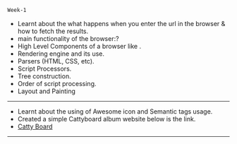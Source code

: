 ```bash
Week-1 
```
- Learnt about the 
what happens when you enter the url in the browser & how to fetch the results.
- main functionality of the browser:?
- High Level Components of a browser like .
- Rendering engine and its use.
- Parsers (HTML, CSS, etc).
- Script Processors.
- Tree construction.
- Order of script processing.
- Layout and Painting
***************************************************************************************************************************************************************
- Learnt about the using of Awesome icon and Semantic tags usage. 
- Created a simple Cattyboard album  website below is the link. 
- [Catty Board](https://cattyboardmusic.netlify.app/ )
****************************************************************************************************************************************************************

